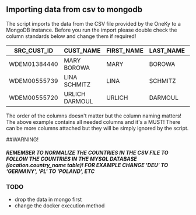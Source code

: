 ## Importing data from csv to mongodb

The script imports the data from the CSV file provided by the OneKy to a MongoDB instance. Before you run the import please double check the column standards below and change them if required!


SRC_CUST_ID | CUST_NAME | FIRST_NAME | LAST_NAME | CITY | CNTRY
---|----|---|---|---|---
WDEM01384440 | MARY BOROWA | MARY | BOROWA | HALSBRÜCKE| GERMANY
WDEM00555739 | LINA SCHMITZ | LINA | SCHMITZ | HEINSBERG | GERMANY
WDEM00555720 | URLICH DARMOUL | URLICH | DARMOUL | SENFTENBERG |GERMANY

The order of the columns doesn't matter but the column naming matters! The above example contains all needed columns and it's a MUST! There can be more columns attached but they will be simply ignored by the script.

##WARNING!
##### REMEMBER TO NORMALIZE THE COUNTRIES IN THE CSV FILE TO FOLLOW THE COUNTRIES IN THE MYSQL DATABASE (_location.country_name_ table)! FOR EXAMPLE CHANGE 'DEU' TO 'GERMANY', 'PL' TO 'POLAND', ETC

### TODO
* drop the data in mongo first
* change the docker execution method